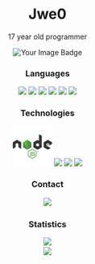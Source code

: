 <h1 align="center">Jwe0</h1>
<div align="center">
    <p>17 year old programmer</p>
    <img src="https://tryhackme-badges.s3.amazonaws.com/jwe0.png" alt="Your Image Badge" />
</div>

<div align="center">
    <h3 >Languages</h3>
  <img src="https://raw.githubusercontent.com/get-icon/geticon/master/icons/python.svg" width=50>
  <img src="https://raw.githubusercontent.com/get-icon/geticon/master/icons/svelte-icon.svg" width=50>
  <img src="https://raw.githubusercontent.com/get-icon/geticon/master/icons/html-5.svg" width=50>
  <img src="https://raw.githubusercontent.com/get-icon/geticon/master/icons/css-3.svg" width=50>
  <img src="https://raw.githubusercontent.com/get-icon/geticon/master/icons/javascript.svg" width=50>
  <img src="https://raw.githubusercontent.com/get-icon/geticon/refs/heads/master/icons/rust.svg" width=50>
</div>

<div align="center">
    <h3>Technologies</h3>
  <img src="https://raw.githubusercontent.com/devicons/devicon/master/icons/nodejs/nodejs-original-wordmark.svg" width=78>
  <img src="https://raw.githubusercontent.com/get-icon/geticon/master/icons/linux-tux.svg" width=50>
  <img src="https://raw.githubusercontent.com/get-icon/geticon/master/icons/ubuntu.svg" width=50>
  <img src="https://raw.githubusercontent.com/get-icon/geticon/master/icons/git.svg" width=130>
</div>

<div align="center">
    <h3>Contact</h3>
    <a href="mailto:joshuawebb2007@proton.me"><img src="https://img.shields.io/badge/ProtonMail-8B89CC?style=for-the-badge&logo=protonmail&logoColor=white"></a>
</div>


<div align="center">
    <h3>Statistics</h3>
    <img src="https://github-readme-stats.vercel.app/api?username=jwe0&theme=dark&hide_border=false&include_all_commits=false&count_private=false" width=500><br>
    <img src="https://github-readme-stats.vercel.app/api/top-langs/?username=jwe0&layout=compact&langs_count=6&theme=dark&hide_border=false" width=300>
</div>

